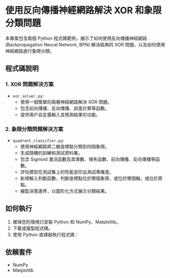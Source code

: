 # 使用反向傳播神經網路解決 XOR 和象限分類問題

本專案包含兩個 Python 程式碼範例，展示了如何使用反向傳播神經網路 (Backpropagation Neural Network, BPN) 解決經典的 XOR 問題，以及如何使用神經網路進行象限分類。

## 程式碼說明

### 1. XOR 問題解決方案

* `xor_solver.py`:
    * 使用一個簡單的兩層神經網路解決 XOR 問題。
    * 包含前向傳播、反向傳播、誤差計算等函數。
    * 提供用戶自定義輸入並預測結果的功能。

### 2. 象限分類問題解決方案

* `quadrant_classifier.py`:
    * 使用神經網路將二維座標點分類到四個象限。
    * 生成隨機的訓練和測試資料集。
    * 包含 Sigmoid 激活函數及其導數、損失函數、前向傳播、反向傳播等函數。
    * 評估模型在測試集上的性能並印出測試準確度。
    * 新增輸入判斷函數，判斷座標點位於哪個象限，或位於哪個軸，或位於原點。
    * 繪製決策邊界，以圖形化方式展示分類結果。

## 如何執行

1.  確保您的環境已安裝 Python 和 NumPy、Matplotlib。
2.  下載或複製程式碼。
3.  使用 Python 直譯器執行程式碼：

## 依賴套件

* NumPy
* Matplotlib
